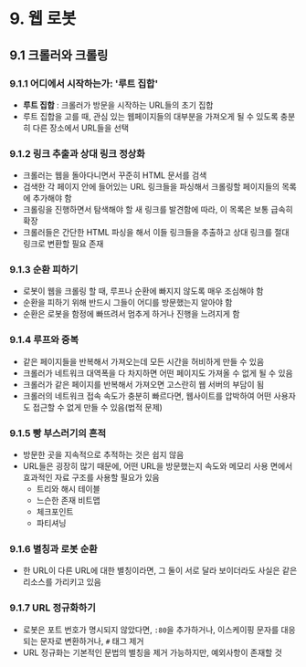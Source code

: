 # 9. 웹 로봇

## 9.1 크롤러와 크롤링

### 9.1.1 어디에서 시작하는가: '루트 집합'

- **루트 집합** : 크롤러가 방문을 시작하는 URL들의 초기 집합
- 루트 집합을 고를 때, 관심 있는 웹페이지들의 대부분을 가져오게 될 수 있도록 충분히 다른 장소에서 URL들을 선택

### 9.1.2 링크 추출과 상대 링크 정상화

- 크롤러는 웹을 돌아다니면서 꾸준히 HTML 문서를 검색
- 검색한 각 페이지 안에 들어있는 URL 링크들을 파싱해서 크롤링할 페이지들의 목록에 추가해야 함
- 크롤링을 진행하면서 탐색해야 할 새 링크를 발견함에 따라, 이 목록은 보통 급속히 확장
- 크롤러들은 간단한 HTML 파싱을 해서 이들 링크들을 추출하고 상대 링크를 절대 링크로 변환할 필요 존재

### 9.1.3 순환 피하기

- 로봇이 웹을 크롤링 할 때, 루프나 순환에 빠지지 않도록 매우 조심해야 함
- 순환을 피하기 위해 반드시 그들이 어디를 방문했는지 알아야 함
- 순환은 로봇을 함정에 빠뜨려서 멈추게 하거나 진행을 느려지게 함

### 9.1.4 루프와 중복

- 같은 페이지들을 반복해서 가져오는데 모든 시간을 허비하게 만들 수 있음
- 크롤러가 네트워크 대역폭을 다 차지하면 어떤 페이지도 가져올 수 없게 될 수 있음
- 크롤러가 같은 페이지를 반복해서 가져오면 고스란히 웹 서버의 부담이 됨
- 크롤러의 네트워크 접속 속도가 충분히 빠르다면, 웹사이트를 압박하여 어떤 사용자도 접근할 수 없게 만들 수 있음(법적 문제)

### 9.1.5 빵 부스러기의 흔적

- 방문한 곳을 지속적으로 추적하는 것은 쉽지 않음
- URL들은 굉장히 많기 때문에, 어떤 URL을 방문했는지 속도와 메모리 사용 면에서 효과적인 자료 구조를 사용할 필요가 있음
  - 트리와 해시 테이블
  - 느슨한 존재 비트맵
  - 체크포인트
  - 파티셔닝

### 9.1.6 별칭과 로봇 순환

- 한 URL이 다른 URL에 대한 별칭이라면, 그 둘이 서로 달라 보이더라도 사실은 같은 리소스를 가리키고 있음

### 9.1.7 URL 정규화하기

- 로봇은 포트 번호가 명시되지 않았다면, `:80`을 추가하거나, 이스케이핑 문자를 대응되는 문자로 변환하거나, `#` 태그 제거
- URL 정규화는 기본적인 문법의 별칭을 제거 가능하지만, 예외사항이 존재할 것

